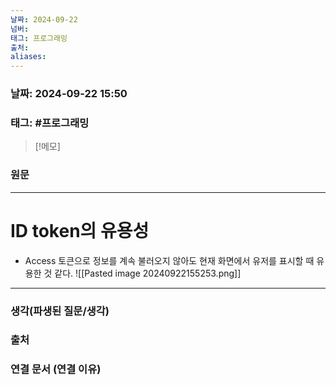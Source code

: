 ```yaml
---
날짜: 2024-09-22
넘버: 
태그: 프로그래밍
출처: 
aliases:
---
```

### 날짜:  2024-09-22 15:50

### 태그: #프로그래밍 

>[!메모]
>

### 원문
---
# ID token의 유용성
- Access 토큰으로 정보를 계속 불러오지 않아도 현재 화면에서 유저를 표시할 때 유용한 것 같다.
![[Pasted image 20240922155253.png]]

---
### 생각(파생된 질문/생각)

### 출처

### 연결 문서 (연결 이유)
